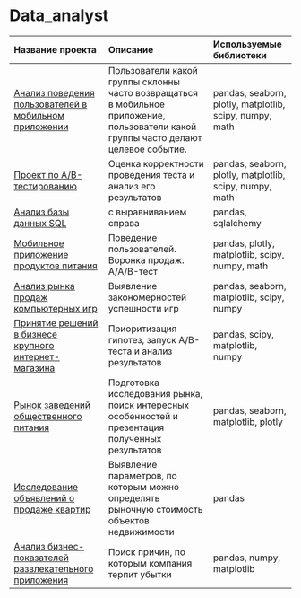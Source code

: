 # Data_analyst
| Название проекта | Описание | Используемые библиотеки |
| :-------------------- | :--------------------- | :--------------------------- |
| [Анализ поведения пользователей в мобильном приложении](https://github.com/IlyaL8/Data_analyst/tree/main/Mobile%20application) | Пользователи какой группы склонны часто возвращаться в мобильное приложение, пользователи какой группы часто делают целевое событие. | pandas, seaborn, plotly, matplotlib, scipy, numpy, math |
| [Проект по А/B-тестированию](https://github.com/IlyaL8/Data_analyst/tree/main/Mobile%20application) | Оценка корректности проведения теста и анализ его результатов | pandas, seaborn, plotly, matplotlib, scipy, numpy, math |
| [Анализ базы данных SQL](https://github.com/IlyaL8/Data_analyst/tree/main/Books%20SQL) | с выравниванием справа | pandas, sqlalchemy |
| [Мобильное приложение продуктов питания](https://github.com/IlyaL8/Data_analyst/tree/main/Food%20products) | Поведение пользователей. Воронка продаж. A/A/B-тест | pandas, plotly, matplotlib, scipy, numpy, math |
| [Анализ рынка продаж компьютерных игр](https://github.com/IlyaL8/Data_analyst/tree/main/Video%20games) | Выявление закономерностей успешности игр | pandas, seaborn, matplotlib, scipy, numpy |
| [Принятие решений в бизнесе крупного интернет-магазина](https://github.com/IlyaL8/Data_analyst/tree/main/Online%20store) | Приоритизация гипотез, запуск A/B-теста и анализ результатов | pandas, scipy, matplotlib, numpy |
| [Рынок заведений общественного питания](https://github.com/IlyaL8/Data_analyst/tree/main/Catering%20establishments) | Подготовка исследования рынка, поиск интересных особенностей и презентация полученных результатов | pandas, seaborn, matplotlib, plotly |
| [Исследование объявлений о продаже квартир](https://github.com/IlyaL8/Data_analyst/tree/main/Apartments%20for%20sale) | Выявление параметров, по которым можно определять рыночную стоимость объектов недвижимости | pandas |
| [Анализ бизнес-показателей развлекательного приложения](https://github.com/IlyaL8/Data_analyst/tree/main/Entertainment%20app) | Поиск причин, по которым компания терпит убытки | pandas, numpy, matplotlib |

